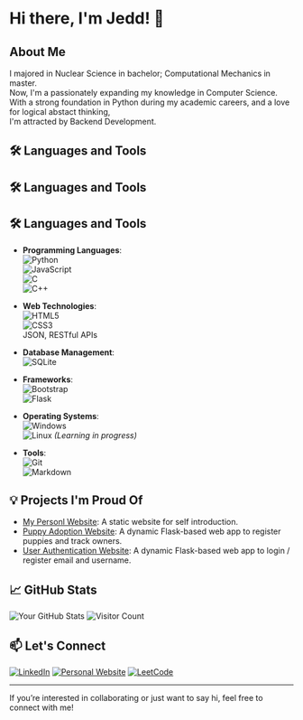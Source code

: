 # Hi there, I'm Jedd! 👋

## About Me

I majored in Nuclear Science in bachelor; Computational Mechanics in master.\
Now, I'm a passionately expanding my knowledge in Computer Science.\
With a strong foundation in Python during my academic careers, and a love for logical abstact thinking,\
I'm attracted by Backend Development.

## 🛠️ Languages and Tools

## 🛠️ Languages and Tools

## 🛠️ Languages and Tools

- **Programming Languages**:  
  ![Python](https://img.shields.io/badge/-Python-3776AB?logo=python&logoColor=white&style=flat)  
  ![JavaScript](https://img.shields.io/badge/-JavaScript-F7DF1E?logo=javascript&logoColor=black&style=flat)  
  ![C](https://img.shields.io/badge/-C-A8B9CC?logo=c&logoColor=black&style=flat)  
  ![C++](https://img.shields.io/badge/-C++-00599C?logo=c%2B%2B&logoColor=white&style=flat)  

- **Web Technologies**:  
  ![HTML5](https://img.shields.io/badge/-HTML5-E34F26?logo=html5&logoColor=white&style=flat)  
  ![CSS3](https://img.shields.io/badge/-CSS3-1572B6?logo=css3&logoColor=white&style=flat)  
  JSON, RESTful APIs  

- **Database Management**:  
  ![SQLite](https://img.shields.io/badge/-SQLite-003B57?logo=sqlite&logoColor=white&style=flat)  

- **Frameworks**:  
  ![Bootstrap](https://img.shields.io/badge/-Bootstrap-563D7C?logo=bootstrap&logoColor=white&style=flat)  
  ![Flask](https://img.shields.io/badge/-Flask-000000?logo=flask&logoColor=white&style=flat)  

- **Operating Systems**:  
  ![Windows](https://img.shields.io/badge/-Windows-0078D4?logo=windows&logoColor=white&style=flat)  
  ![Linux](https://img.shields.io/badge/-Linux-FCC624?logo=linux&logoColor=black&style=flat) *(Learning in progress)*  

- **Tools**:  
  ![Git](https://img.shields.io/badge/-Git-F05032?logo=git&logoColor=white&style=flat)  
  ![Markdown](https://img.shields.io/badge/-Markdown-000000?logo=markdown&logoColor=white&style=flat)

## 💡 Projects I'm Proud Of

- [My Personl Website](https://github.com/jeddiot/jedd-cv): A static website for self introduction.
- [Puppy Adoption Website](https://github.com/jeddiot/puppy-adoption): A dynamic Flask-based web app to register puppies and track owners.
- [User Authentication Website](https://github.com/jeddiot/user-authentication): A dynamic Flask-based web app to login / register email and username.

## 📈 GitHub Stats

![Your GitHub Stats](https://github-readme-stats.vercel.app/api?username=jeddiot&show_icons=true&theme=radical)
![Visitor Count](https://komarev.com/ghpvc/?username=jeddiot&color=blue)

## 📫 Let's Connect

<!-- - [LinkedIn](https://www.linkedin.com/in/cheng-chun-yang/) -->
<!-- - [Personal Website](https://jeddiot.github.io/jedd-cv/) -->
[![LinkedIn](https://img.shields.io/badge/-LinkedIn-0A66C2?logo=linkedin&logoColor=white&style=flat)](https://www.linkedin.com/in/cheng-chun-yang/)
[![Personal Website](https://img.shields.io/badge/-Website-000000?logo=google-chrome&logoColor=white&style=flat)](https://jeddiot.github.io/jedd-cv/)
[![LeetCode](https://img.shields.io/badge/-LeetCode-FFA116?logo=leetcode&logoColor=white&style=flat)](https://leetcode.com/u/jeddiot/)

---

If you’re interested in collaborating or just want to say hi, feel free to connect with me!
